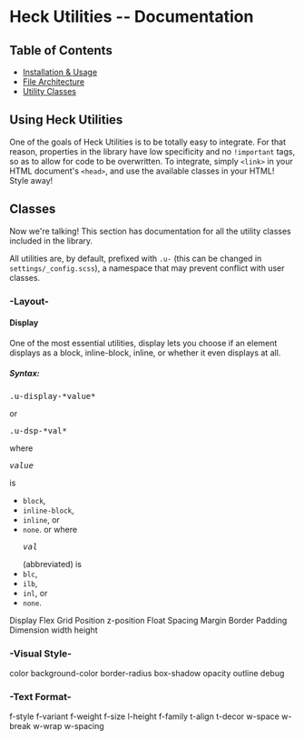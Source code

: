 # Heck Utilities -- Documentation 
## Table of Contents
- [Installation &amp; Usage](./usage.md)
- [File Architecture](./architecture.md)
- [Utility Classes](./utilities/readme.md)


## Using Heck Utilities
One of the goals of Heck Utilities is to be totally easy to integrate. For that reason, properties in the library have low specificity and no `!important` tags, so as to allow for code to be overwritten. To integrate, simply `<link>` in your HTML document's `<head>`, and use the available classes in your HTML! Style away!



## Classes
Now we're talking! This section has documentation for all the utility classes included in the library.

All utilities are, by default, prefixed with `.u-` (this can be changed in `settings/_config.scss`), a namespace that may prevent conflict with user classes.

### -Layout-

#### Display
One of the most essential utilities, display lets you choose if an element displays as a block, inline-block, inline, or whether it even displays at all. 
##### Syntax: 
<pre>.u-display-*value*</pre> or <pre>.u-dsp-*val*</pre>
where <pre>*value*</pre> is 
- `block`,
- `inline-block`,
- `inline`, or
- `none`.
or where <pre>*val*</pre> (abbreviated) is
- `blc`,
- `ilb`,
- `inl`, or
- `none`.



Display
  Flex
  Grid
Position
  z-position
Float
Spacing
  Margin
  Border
  Padding
Dimension
  width
  height

### -Visual Style-
color 
background-color
border-radius
box-shadow
opacity
outline
debug

### -Text Format-
f-style
f-variant
f-weight
f-size
l-height
f-family
t-align
t-decor
w-space
w-break
w-wrap
w-spacing